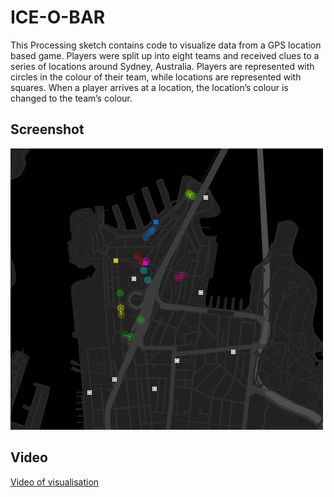 # ICE-O-BAR

This Processing sketch contains code to visualize data from a GPS location based game. Players were split up into eight teams and received clues to a series of locations around Sydney, Australia. Players are represented with circles in the colour of their team, while locations are represented with squares. When a player arrives at a location, the location’s colour is changed to the team’s colour.

## Screenshot

![ICEOBAR Visualisation](screenshot.png)

## Video

[Video of visualisation](rjenkin_iceobar-vis.mp4)
